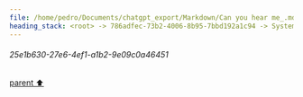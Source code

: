 ```yaml
---
file: /home/pedro/Documents/chatgpt_export/Markdown/Can you hear me_.md
heading_stack: <root> -> 786adfec-73b2-4006-8b95-7bbd192a1c94 -> System -> 2475ebf7-5b3d-41d4-b580-09934b5a9cda -> System -> b48edbbd-4a82-4a60-b20b-3ec7f62f16d1 -> User -> 28954dbb-ee2c-4b35-bf52-d3204220c813 -> Assistant -> 25e1b630-27e6-4ef1-a1b2-9e09c0a46451
---
```

###### 25e1b630-27e6-4ef1-a1b2-9e09c0a46451
[parent ⬆️](#28954dbb-ee2c-4b35-bf52-d3204220c813)
